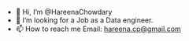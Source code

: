 - 👋 Hi, I’m @HareenaChowdary
- 💞️ I’m looking for a Job as a Data engineer.
- 📫 How to reach me Email: hareena.cp@gmail.com
<!---
HareenaChowdary/HareenaChowdary is a ✨ special ✨ repository because its `README.md` (this file) appears on your GitHub profile.
You can click the Preview link to take a look at your changes.
--->
